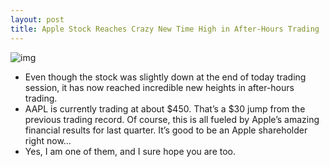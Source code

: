 ```yaml
---
layout: post
title: Apple Stock Reaches Crazy New Time High in After-Hours Trading
---
```

![img](http://media.idownloadblog.com/wp-content/uploads/2012/01/Apple-Stock-450.png)
* Even though the stock was slightly down at the end of today trading session, it has now reached incredible new heights in after-hours trading.
* AAPL is currently trading at about $450. That’s a $30 jump from the previous trading record. Of course, this is all fueled by Apple’s amazing financial results for last quarter. It’s good to be an Apple shareholder right now… 
* Yes, I am one of them, and I sure hope you are too.

